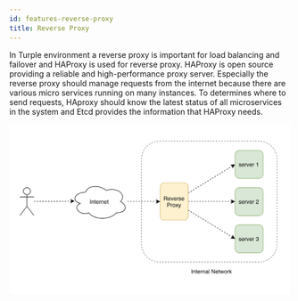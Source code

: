 ```yaml
---
id: features-reverse-proxy
title: Reverse Proxy
---
```


In Turple environment a reverse proxy is important for load balancing and failover and HAProxy is used for reverse proxy. HAProxy is open source providing a reliable and high-performance proxy server.
Especially the reverse proxy should manage requests from the internet because there are various micro services running on many instances. To determines where to send requests, HAproxy should know the latest status of all microservices in the system and Etcd provides the information that HAProxy needs.

<img src="/guide/img/turple12.png" alt="" width="560"/>

